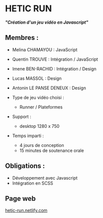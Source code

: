 # HETIC RUN

 ___"Création d'un jeu vidéo en Javascript"___
 

## Membres :
- Melina CHAMAYOU : JavaScript
- Quentin TROUVE : Intégration / JavaScript
- Imene BEN-RACHID : Intégration / Design
- Lucas MASSOL : Design
- Antonin LE PANSE DENEUX : Design

- Type de jeu vidéo choisi : 
  - Runner / Plateformes
- Support : 
  - desktop 1280 x 750

- Temps imparti : 
  - 4 jours de conception
  - 15 minutes de soutenance orale

## Obligations :

- Développement avec Javascript
- Intégration en SCSS

## Page web 
[hetic-run.netlify.com](https://hetic-run.netlify.com/)
